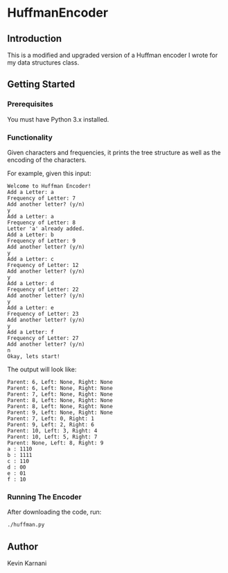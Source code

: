 # HuffmanEncoder

## Introduction

This is a modified and upgraded version of a Huffman encoder I wrote for my data structures class.

## Getting Started

### Prerequisites

You must have Python 3.x installed.

### Functionality

Given characters and frequencies, it prints the tree structure as well as the encoding of the characters.

For example, given this input:

```
Welcome to Huffman Encoder!
Add a Letter: a
Frequency of Letter: 7
Add another letter? (y/n)
y
Add a Letter: a
Frequency of Letter: 8
Letter 'a' already added.
Add a Letter: b
Frequency of Letter: 9
Add another letter? (y/n)
y
Add a Letter: c
Frequency of Letter: 12
Add another letter? (y/n)
y
Add a Letter: d
Frequency of Letter: 22
Add another letter? (y/n)
y
Add a Letter: e
Frequency of Letter: 23
Add another letter? (y/n)
y
Add a Letter: f
Frequency of Letter: 27
Add another letter? (y/n)
n
Okay, lets start!
```

The output will look like:

```
Parent: 6, Left: None, Right: None
Parent: 6, Left: None, Right: None
Parent: 7, Left: None, Right: None
Parent: 8, Left: None, Right: None
Parent: 8, Left: None, Right: None
Parent: 9, Left: None, Right: None
Parent: 7, Left: 0, Right: 1
Parent: 9, Left: 2, Right: 6
Parent: 10, Left: 3, Right: 4
Parent: 10, Left: 5, Right: 7
Parent: None, Left: 8, Right: 9
a : 1110
b : 1111
c : 110
d : 00
e : 01
f : 10
```

### Running The Encoder

After downloading the code, run:

```bash
./huffman.py
```

## Author

Kevin Karnani